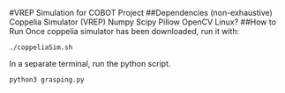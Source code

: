 #VREP Simulation for COBOT Project
##Dependencies (non-exhaustive)
Coppelia Simulator (VREP)
Numpy
Scipy 
Pillow
OpenCV
Linux?
##How to Run
Once coppelia simulator has been downloaded, run it with:
```
./coppeliaSim.sh
```
In a separate terminal, run the python script.
```
python3 grasping.py
```